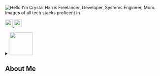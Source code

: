 ![Hello I'm Crystal Harris Freelancer, Developer, Systems Engineer, Mom. Images of all tech stacks proficent in](https://user-images.githubusercontent.com/59777971/210111290-4ba2ba3c-699e-4377-ad0d-64a9deed9420.jpg)
<p>
  <a href="https://www.linkedin.com/in/crystalaharris">
    <img src="https://img.shields.io/badge/linkedin-%230077B5.svg?&style=for-the-badge&logo=linkedin&logoColor=white"     height=25>
  </a> 
    <a href="mailto:harris.crystal.ann@gmail.com">
<img src="https://cdn.icon-icons.com/icons2/2530/PNG/512/email_me_button_icon_151852.png" height=25>
  </a>
</p>
<details> 
  <summary>
    <img src="https://lh3.googleusercontent.com/YRNyx_-zDZFwf7lzSdHcdeu99g2PrmJa8T1wcSnp78C4euqRU6aTRgAVsDb53OATC6FhbaMu54cHDECMQpwajyWpyYD09E0KD2b0Tr245jyf0QO3ZZWVsqn_l70lEZ9KI8g0Gubc4liM3crJS8gNoXx-CGFLwhdgxxqcNI7vFUNIc-XjaeVvIVs9HpVKr1B3uzmM5ln3kdmBtyDydGr0ZanNRm8h6YUCKgrO1gbasJrYVCpWMzgO_p88pDx0Kqi4i1NEoGuzBodFQHZd9Znnm8A60eptmT5DmxYzZasOwIXJRaBS9gKmxkD_yAN0TSsy77ryc_kfOuRzOMqHFyi3eIDabso_ZHCezBOCjgJ0xm4e8Co2xvbLA2GUCN8Et6EIFzUWGwKAR8QphBewlUmLbscZk2FIkniAztUo10R4QWi6fslPB5MgSANA5QmfGzQTgnKv0R2riFrypUASnhxtVUH3C0KTEOg5Bj9thqVjNd7zl1XtjQoniN1NT-2XYB_npSgXaDiM-Pgyu325P7_me8t2NSDBsx2d0gnwQbaN-Rcfaw1uy9N-6wwAlpudUuUmQvJhyroQUp2ZBat7RpeUhVtS4JVnxcsYwpRLKIvb6zLddy_M8D1ucYoCxT6__lhMtlM9mWS9oFBplbAiIbXIeL0it2yXJjwnjoAd468Dmqjlqvkeo-DUp5A0C3hpSzsGKn7HSdLo0GlM7ACCpBPvxZSuCaXIB7nukPwGrmHxXgYXCh7now3SkuHtdEcwJsCHfp8YyEFB-x6sbIrAxh1frH7jiOBuyHy2WJ5cMr1PKzodbu2aFHVbXm6_-oEdrLtcALnQhWvIzhqltLjkaJzEBOwNtKCEEISoAdfU1s9lxAkVgmgv7HZ3TXF0m_85B0RGUTqwqBOhzaiBuPqloi3e49iROMn9gNggZ8fmtnGpg2Lr=s398-no?authuser=0" height=75>
    <h2> 
      About Me
    </h2>
  </summary>
 <h4> <img src="https://rwd.is/wp-content/uploads/2020/05/tldr.jpg" height=50> 
   I'm super proud of my 21 LinkedIn Skill Badges related to programming</h4>
  <p>
 
  - 🔭 I’m currently working on proprietary corporate software.  <br/>
  - 🌱 I’m currently learning about the open source world. <br/>
  - :thought_balloon: My next goal is to find at least two open source projects to regularly contribute to.<br/>
  - 👯 I’m looking to collaborate on applications designed to make peoples lives and/or jobs easier.<br/>
  - 😄 Pronouns: She/Her<br/>
  - ⚡ Fun fact: In college I worked the entertainment circuit where I got to meet some of my favorite bands and celebrities.<br/>
  </p>
  <h3><a href="https://photos.app.goo.gl/K2Cz5BCCEN38JpKW7" target="_blank"LinkedIn Skill Badges</a></h3>
  <h4>Top 5%</h4>
  <p>
    - Ruby on Rails</br>
    - MySql </br>
    - CSS </br>
    - Git </br>
    - PHP </br>
    - Node.js </br>
    - Amazon Web Services (AWS) </br>
    - React.JS </br>
    - Javascript </br>
    - REST Api's </br>   
  </p>
    <h4>Top 15%</h4>
  <p>
    - .NET Framework </br>
    - Python </br>
    - AngularJs </br>
    - jQuery </br>
    - Google Cloud Platform (GCP) </br>
    - Front End Development </br> 
  </p>
      <h4>Top 30%</h4>
  <p>
    - C# </br>
    - AWS Lambda </br>
    - Cybersecurity </br>
  </p>
</details>
